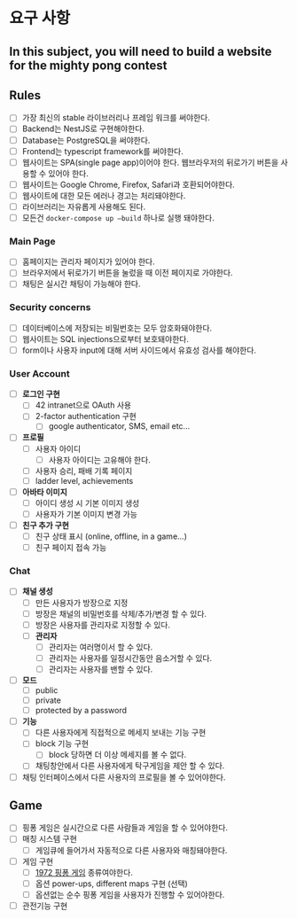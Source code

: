 # 요구 사항

## In this subject, you will need to build a website for the mighty pong contest

## Rules

- [ ] 가장 최신의 stable 라이브러리나 프레임 워크를 써야한다.
- [ ] Backend는 NestJS로 구현해야한다.
- [ ] Database는 PostgreSQL을 써야한다.
- [ ] Frontend는 typescript framework를 써야한다.
- [ ] 웹사이트는 SPA(single page app)이어야 한다. 웹브라우저의 뒤로가기 버튼을 사용할 수 있어야 한다.
- [ ] 웹사이트는 Google Chrome, Firefox, Safari과 호환되어야한다.
- [ ] 웹사이트에 대한 모든 에러나 경고는 처리돼야한다.
- [ ] 라이브러리는 자유롭게 사용해도 된다.
- [ ] 모든건 `docker-compose up –build` 하나로 실행 돼야한다.

### Main Page

- [ ] 홈페이지는 관리자 페이지가 있어야 한다.
- [ ] 브라우저에서 뒤로가기 버튼을 눌렀을 때 이전 페이지로 가야한다.
- [ ] 채팅은 실시간 채팅이 가능해야 한다.

### Security concerns

- [ ] 데이터베이스에 저장되는 비밀번호는 모두 암호화돼야한다.
- [ ] 웹사이트는 SQL injections으로부터 보호돼야한다.
- [ ] form이나 사용자 input에 대해 서버 사이드에서 유효성 검사를 해야한다.

### User Account

- [ ] **로그인 구현**
  - [ ] 42 intranet으로 OAuth 사용
  - [ ] 2-factor authentication 구현
    - [ ] google authenticator, SMS, email etc...
- [ ] **프로필**
  - [ ] 사용자 아이디
    - [ ] 사용자 아이디는 고유해야 한다.
  - [ ] 사용자 승리, 패배 기록 페이지
  - [ ] ladder level, achievements
- [ ] **아바타 이미지**
  - [ ] 아이디 생성 시 기본 이미지 생성
  - [ ] 사용자가 기본 이미지 변경 가능
- [ ] **친구 추가 구현**
  - [ ] 친구 상태 표시 (online, offline, in a game...)
  - [ ] 친구 페이지 접속 가능

### Chat

- [ ] **채널 생성**
  - [ ] 만든 사용자가 방장으로 지정
  - [ ] 방장은 채널의 비밀번호를 삭제/추가/변경 할 수 있다.
  - [ ] 방장은 사용자를 관리자로 지정할 수 있다.
  - [ ] **관리자**
    - [ ] 관리자는 여러명이서 할 수 있다.
    - [ ] 관리자는 사용자를 일정시간동안 음소거할 수 있다.
    - [ ] 관리자는 사용자를 밴할 수 있다.
- [ ] **모드**
  - [ ] public
  - [ ] private
  - [ ] protected by a password
- [ ] **기능**
  - [ ] 다른 사용자에게 직접적으로 메세지 보내는 기능 구현
  - [ ] block 기능 구현
    - [ ] block 당하면 더 이상 메세지를 볼 수 없다.
  - [ ] 채팅창안에서 다른 사용자에게 탁구게임을 제안 할 수 있다.
- [ ] 채팅 인터페이스에서 다른 사용자의 프로필을 볼 수 있어야한다.

## Game

- [ ] 핑퐁 게임은 실시간으로 다른 사람들과 게임을 할 수 있어야한다.
- [ ] 매칭 시스템 구현
  - [ ] 게임큐에 들어가서 자동적으로 다른 사용자와 매칭돼야한다.
- [ ] 게임 구현
  - [ ] [1972 핑퐁 게임](https://www.youtube.com/watch?v=fhd7FfGCdCo) 종류여야한다.
  - [ ] 옵션 power-ups, different maps 구현 (선택)
  - [ ] 옵션없는 순수 핑퐁 게임을 사용자가 진행할 수 있어야한다.
- [ ] 관전기능 구현
